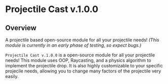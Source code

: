 # Projectile Cast v.1.0.0

## Overview

A projectile based open-source module for all your projectile needs! _(This module is currently in an early phase of testing, so expect bugs.)_

`Projectile Cast v.1.0.0` is a open-source module for all your projectile needs! This module uses OOP, Raycasting, and a physics algorithm to implement the projectile drop. It is also highly customizable to your specific projecile needs, allowing you to change many factors of the projectile very easily.
